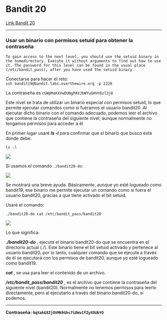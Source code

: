 # Bandit 20

[Link Bandit 20](https://overthewire.org/wargames/bandit/bandit20.html)

---

### Usar un binario con permisos setuid para obtener la contraseña

```To gain access to the next level, you should use the setuid binary in the homedirectory. Execute it without arguments to find out how to use it. The password for this level can be found in the usual place (/etc/bandit_pass), after you have used the setuid binary.```

Conectarse para hacer el reto:  
```ssh bandit19@bandit.labs.overthewire.org -p 2220```

La contraseña es ```cGWpMaKXVwDUNgPAVJbWYuGHVn9zl3j8```

Este nivel se trata de utilizar un binario especial con permisos setuid, lo que permite ejecutar comandos como si fuéramos el usuario bandit20. Al ejecutar dicho binario con el comando adecuado, podemos leer el archivo que contiene la contraseña del siguiente nivel, aunque normalmente no tengamos permisos para acceder a él.

En primer lugar usaré ***ls -l*** para confirmar que el binario que busco está donde debe:

```ls -l```

![](images/Bandit20/2025-06-28-01-13-44.png)

Si usamos el comando ```./bandit20-do```:

![](images/Bandit20/2025-06-28-01-15-41.png)

Se mostrará una breve ayuda. Básicamente, aunque yo esté logueado como bandit19, ese binario me permite ejecutar un comando como si fuera el usuario bandit20, gracias a que tiene activado el bit setuid.

Usaré el comando:

```./bandit20-do cat /etc/bandit_pass/bandit20```

![](images/Bandit20/2025-06-28-01-29-11.png)

Lo que significa:

***./bandit20-do*** , ejecuta el binario bandit20-do que se encuentra en el directorio actual (./). Este binario tiene el bit setuid activado y pertenece al usuario bandit20, por lo tanto, cualquier comando que se ejecute a través de él se ejecutará con los permisos de bandit20, aunque yo esté logueado como bandit19.

***cat*** , se usa para leer el contenido de un archivo.

***/etc/bandit_pass/bandit20*** , es el archivo que contiene la contraseña del siguiente nivel (bandit20). Normalmente no tenemos permisos para leerlo directamente, pero al ejecutarlo a través del binario bandit20-do, sí podemos.

---

**Contraseña: ```0qXahG8ZjOVMN9Ghs7iOWsCfZyXOUbYO```**